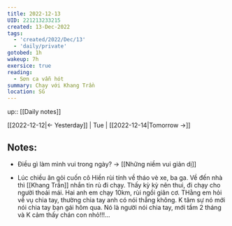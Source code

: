 ```yaml
---
title: 2022-12-13
UID: 221213233215
created: 13-Dec-2022
tags:
  - 'created/2022/Dec/13'
  - 'daily/private'
gotobed: 1h
wakeup: 7h
exersice: true
reading:
  - Sơn ca vẫn hót
summary: Chạy với Khang Trần
location: SG
---
```

up:: [[Daily notes]]

[[2022-12-12|<- Yesterday]] | Tue | [[2022-12-14|Tomorrow ->]]

## Notes:
- Điều gì làm mình vui trong ngày? -> [[Những niềm vui giản dị]]

- Lúc chiều ăn gỏi cuốn cô Hiền rùi tính về tháo vè xe, ba ga. Về đến nhà thì [[Khang Trần]] nhắn tin rủ đi chạy. Thấy kỳ kỳ nên thui, đi chạy cho người thoải mái. Hai anh em chạy 10km, rùi ngồi giãn cơ. THằng em hỏi về vụ chia tay, thường chia tay anh có nói thẳng không. K tâm sự nó mới nói chia tay bạn gái hôm qua. Nó là người nói chia tay, mới tầm 2 tháng và K cảm thấy chán con nhỏ!!!...

